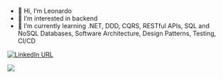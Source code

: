 - 👋 Hi, I’m Leonardo
- 👀 I’m interested in backend
- 🌱 I’m currently learning  .NET, DDD, CQRS, RESTful APIs, SQL and NoSQL Databases, Software Architecture, Design Patterns, Testing, CI/CD

[![LinkedIn URL](https://img.shields.io/badge/LinkedIn-Connect-blue?logo=linkedin&style=for-the-badge)](https://www.linkedin.com/in/leonardotomascostadasilva)

<a href="https://github.com/leonardotomascostadasilva">
  <img src="https://github-readme-stats.vercel.app/api?username=leonardotomascostadasilva&count_private=true&show_icons=true&hide=stars" />
</a>
